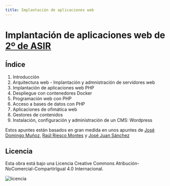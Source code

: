 ```yaml
---
title: Implantación de aplicaciones web
---
```


<!--![](img/DespliegueAplicacionesWeb.png)-->

#  **Implantación de aplicaciones web** de <u>2º de ASIR</u>

## Índice

1. Introducción
2. Arquitectura web - Implantación y admnistración de servidores web
3. Implantación de aplicaciones web PHP
4. Despliegue con contenedores Docker
5. Programación web con PHP
6. Acceso a bases de datos con PHP
7. Aplicaciones de ofimática web
8. Gestores de contenidos
9. Instalación, configuración y administración de un CMS: Wordpress
<!--
1. Servicios de red implicados en el despliegue de aplicaciones web
2. Control de versiones
3. Contenedores
4. CI/CD (Integración y despliegue continuo)
5. AWS
-->


Estos apuntes están basados en gran medida en unos apuntes de [José Domingo Muñoz](https://fp.josedomingo.org/), [Raúl Riesco Montes](https://github.com/raul-profesor/DEAW) y [José Juan Sánchez](https://josejuansanchez.org/iaw/)

<!--  (y se distribuyen porque [su licencia](https://github.com/JJ/CC/blob/master/LICENSE) así lo permite.) -->

## Licencia

Esta obra está bajo una Licencia Creative Commons Atribución-NoComercial-CompartirIgual 4.0 Internacional.

![licencia](https://i.creativecommons.org/l/by-nc-sa/4.0/88x31.png)